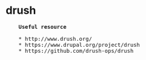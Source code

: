 # drush


<pre>
    <b>Useful resource</b>

    * http://www.drush.org/
    * https://www.drupal.org/project/drush
    * https://github.com/drush-ops/drush

</pre> 